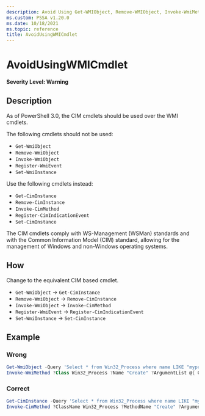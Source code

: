 ```yaml
---
description: Avoid Using Get-WMIObject, Remove-WMIObject, Invoke-WmiMethod, Register-WmiEvent, Set-WmiInstance
ms.custom: PSSA v1.20.0
ms.date: 10/18/2021
ms.topic: reference
title: AvoidUsingWMICmdlet
---
```

# AvoidUsingWMICmdlet

**Severity Level: Warning**

## Description

As of PowerShell 3.0, the CIM cmdlets should be used over the WMI cmdlets.

The following cmdlets should not be used:

- `Get-WmiObject`
- `Remove-WmiObject`
- `Invoke-WmiObject`
- `Register-WmiEvent`
- `Set-WmiInstance`

Use the following cmdlets instead:

- `Get-CimInstance`
- `Remove-CimInstance`
- `Invoke-CimMethod`
- `Register-CimIndicationEvent`
- `Set-CimInstance`

The CIM cmdlets comply with WS-Management (WSMan) standards and with the Common Information Model
(CIM) standard, allowing for the management of Windows and non-Windows operating systems.

## How

Change to the equivalent CIM based cmdlet.

- `Get-WmiObject` -> `Get-CimInstance`
- `Remove-WmiObject` -> `Remove-CimInstance`
- `Invoke-WmiObject` -> `Invoke-CimMethod`
- `Register-WmiEvent` -> `Register-CimIndicationEvent`
- `Set-WmiInstance` -> `Set-CimInstance`

## Example

### Wrong

```powershell
Get-WmiObject -Query 'Select * from Win32_Process where name LIKE "myprocess%"' | Remove-WmiObject
Invoke-WmiMethod ?Class Win32_Process ?Name "Create" ?ArgumentList @{ CommandLine = "notepad.exe" }
```

### Correct

```powershell
Get-CimInstance -Query 'Select * from Win32_Process where name LIKE "myprocess%"' | Remove-CIMInstance
Invoke-CimMethod ?ClassName Win32_Process ?MethodName "Create" ?Arguments @{ CommandLine = "notepad.exe" }
```
